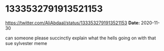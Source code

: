 # 1333532791913521153
https://twitter.com/AliAbdaal/status/1333532791913521153
**Date:** 2020-11-30

can someone please succinctly explain what the hells going on with that sue sylvester meme
